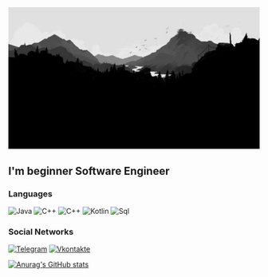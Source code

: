![Header](https://github.com/ultraxion2000/ultraxion2000/blob/main/assets/1614438783_43-p-fon-minimalizm-temnii-74.jpg)
## I'm beginner Software Engineer

### Languages
![Java](https://img.shields.io/badge/-Java-0E2336?style=for-the-badge&logo=Java)
![C++](https://img.shields.io/badge/-C++-0E2336?style=for-the-badge&logo=C%2b%2b)
![C++](https://img.shields.io/badge/-C-0E2336?style=for-the-badge&logo=C)
![Kotlin](https://img.shields.io/badge/-Kotlin-0E2336?style=for-the-badge&logo=Kotlin)
![Sql](https://img.shields.io/badge/-SQL-0E2336?style=for-the-badge&logo=mysql)

### Social Networks 
[![Telegram](https://img.shields.io/badge/-Telegram-0E2336?style=for-the-badge&logo=telegram)](https://t.me/sane4ek2000)
[![Vkontakte](https://img.shields.io/badge/-Vkontakte-0E2336?style=for-the-badge&logo=Vk)](https://vk.com/sane4ek2000)

[![Anurag's GitHub stats](https://github-readme-stats.vercel.app/api?username=Ultraxion2000&show_icons=true&theme=swift)](https://github.com/anuraghazra/github-readme-stats)

